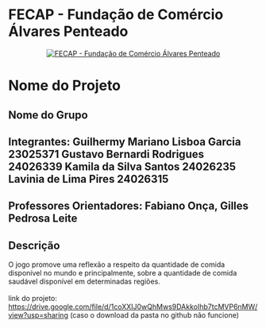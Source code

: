 # FECAP - Fundação de Comércio Álvares Penteado

<p align="center">
<a href= "https://www.fecap.br/"><img src="https://encrypted-tbn0.gstatic.com/images?q=tbn:ANd9GcRhZPrRa89Kma0ZZogxm0pi-tCn_TLKeHGVxywp-LXAFGR3B1DPouAJYHgKZGV0XTEf4AE&usqp=CAU" alt="FECAP - Fundação de Comércio Álvares Penteado" border="0"></a>
</p>

# Nome do Projeto

## Nome do Grupo

## Integrantes: Guilhermy Mariano Lisboa Garcia 23025371 Gustavo Bernardi Rodrigues 24026339 Kamila da Silva Santos 24026235 Lavinia de Lima Pires 24026315

## Professores Orientadores: Fabiano Onça, Gilles Pedrosa Leite

## Descrição

O jogo promove uma reflexão a respeito da quantidade de comida disponível no mundo e principalmente, sobre a quantidade de comida saudável disponível em determinadas regiões. 
<br><br>
link do projeto: https://drive.google.com/file/d/1coXXIJ0wQhMws9DAkkoIhb7tcMVP6nMW/view?usp=sharing (caso o download da pasta no github não funcione)

